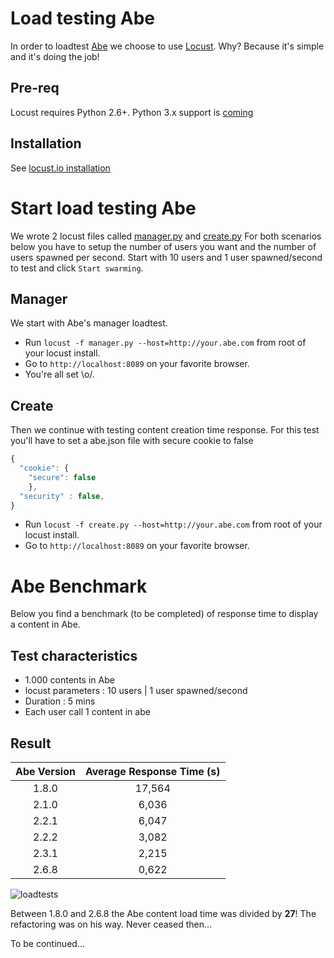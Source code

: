 # Load testing Abe

In order to loadtest [Abe](https://github.com/AdFabConnect/abejs) we choose to use [Locust](http://locust.io/).
Why? Because it's simple and it's doing the job!

## Pre-req

Locust requires Python 2.6+. Python 3.x support is [coming](https://twitter.com/locustio/status/801736746727784448)

## Installation

See [locust.io installation](http://docs.locust.io/en/latest/installation.html)

# Start load testing Abe

We wrote 2 locust files called [manager.py](./manager.py) and [create.py](./create.py)
For both scenarios below you have to setup the number of users you want and the number of users spawned per second.
Start with 10 users and 1 user spawned/second to test and click `Start swarming`.

## Manager

We start with Abe's manager loadtest. 

- Run `locust -f manager.py --host=http://your.abe.com` from root of your locust install.
- Go to `http://localhost:8089` on your favorite browser.
- You're all set \o/.

## Create

Then we continue with testing content creation time response.
For this test you'll have to set a abe.json file with secure cookie to false

```javascript
{
  "cookie": {
    "secure": false
    },
  "security" : false,
}
```

- Run `locust -f create.py --host=http://your.abe.com` from root of your locust install.
- Go to `http://localhost:8089` on your favorite browser.

# Abe Benchmark

Below you find a benchmark (to be completed) of response time to display a content in Abe.

## Test characteristics

- 1.000 contents in Abe
- locust parameters : 10 users | 1 user spawned/second
- Duration : 5 mins
- Each user call 1 content in abe

## Result

| Abe Version   | Average Response Time (s)|
|:-------------:|:------------------------:|
| 1.8.0         |17,564                    |
| 2.1.0         |6,036                     |
| 2.2.1         |6,047                     |
| 2.2.2         |3,082                     |
| 2.3.1         |2,215                     |
| 2.6.8         |0,622                     |

![loadtests](https://raw.githubusercontent.com/AdFabConnect/abejs/master/tests/loadtests/LoadTests.png)

Between 1.8.0 and 2.6.8 the Abe content load time was divided by **27**! The refactoring was on his way. Never ceased then...

To be continued...